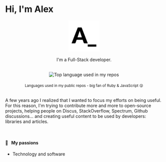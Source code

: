 
# Hi, I'm Alex

<p align="center">
    <img width="100" src="https://github.com/aralroca/aralroca.com/raw/master/public/images/logo.svg" alt="logo" />
</p>

<p align="center">
I'm a Full-Stack developer.
</p>
</br>


<div align="center">
  <img width="" src="https://github-readme-stats.vercel.app/api/top-langs/?username=AlxFrst&layout=compact&hide_title=1&card_width=300" alt="Top language used in my repos" />
  <br />
  </br>
  <small>Languages used in my public repos - big fan of Ruby & JavaScript 😛</small>
  <br />
  <br />
</div>

A few years ago I realized that I wanted to focus my efforts on being useful. For this reason, I'm trying to contribute more and more to open-source projects, helping people on Discus, StackOverflow, Spectrum, Github discussions... and creating useful content to be used by developers: libraries and articles. 

<br />


#### 🧡 &nbsp;&nbsp;My passions

* Technology and software


